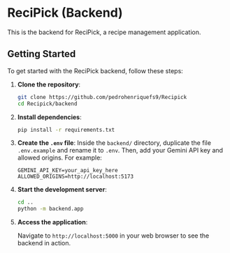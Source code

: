 # ReciPick (Backend)

This is the backend for ReciPick, a recipe management application.

## Getting Started

To get started with the ReciPick backend, follow these steps:

1. **Clone the repository**:

   ```bash
   git clone https://github.com/pedrohenriquefs9/Recipick
   cd Recipick/backend
   ```

2. **Install dependencies**:

   ```bash
   pip install -r requirements.txt
   ```

3. **Create the `.env` file**:
    Inside the `backend/` directory, duplicate the file `.env.example` and rename it to `.env`. Then, add your Gemini API key and allowed origins. For example:

    ```text
    GEMINI_API_KEY=your_api_key_here
    ALLOWED_ORIGINS=http://localhost:5173
    ```

4. **Start the development server**:

   ```bash
   cd ..
   python -m backend.app
   ```

5. **Access the application**:

   Navigate to `http://localhost:5000` in your web browser to see the backend in action.
